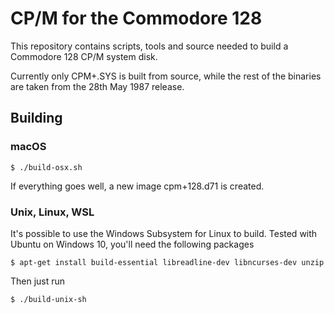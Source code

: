 # CP/M for the Commodore 128

This repository contains scripts, tools and source needed to build a Commodore 128 CP/M system disk.

Currently only CPM+.SYS is built from source, while the rest of the binaries are taken from the 28th May 1987 release.

## Building

### macOS

    $ ./build-osx.sh

If everything goes well, a new image cpm+128.d71 is created.

### Unix, Linux, WSL

It's possible to use the Windows Subsystem for Linux to build. Tested with Ubuntu on Windows 10, you'll need the following packages

    $ apt-get install build-essential libreadline-dev libncurses-dev unzip

Then just run

    $ ./build-unix-sh
    

